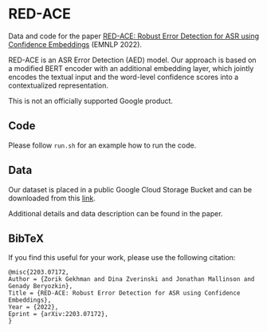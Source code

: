 # RED-ACE
Data and code for the paper [RED-ACE: Robust Error Detection for ASR using Confidence Embeddings](https://arxiv.org/abs/2203.07172) (EMNLP 2022).

RED-ACE is an ASR Error Detection (AED) model.
Our approach is based on a modified BERT encoder with an additional embedding
layer, which jointly encodes the textual input and the word-level confidence
scores into a contextualized representation.

This is not an officially supported Google product.

## Code
Please follow `run.sh` for an example how to run the code.

## Data
Our dataset is placed in a public Google Cloud Storage Bucket and can be downloaded from
this [link](https://storage.googleapis.com/gresearch/red-ace/data.zip).

Additional details and data description can be found in the paper.

## BibTeX
If you find this useful for your work, please use the following citation:

```
@misc{2203.07172,
Author = {Zorik Gekhman and Dina Zverinski and Jonathan Mallinson and Genady Beryozkin},
Title = {RED-ACE: Robust Error Detection for ASR using Confidence Embeddings},
Year = {2022},
Eprint = {arXiv:2203.07172},
}
```
